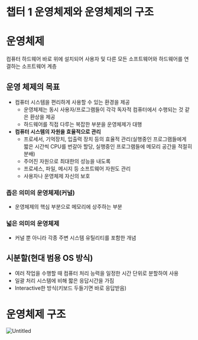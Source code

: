 # 챕터 1 운영체제와 운영체제의 구조

# 운영체제

컴퓨터 하드웨어 바로 위에 설치되어 사용자 및 다른 모든 소프트웨어와 하드웨어를 연결하는 소프트웨어 계층

## 운영 체제의 목표

- 컴퓨터 시스템을 편리하게 사용할 수 있는 환경을 제공
    - 운영체제는 동시 사용자/프로그램들이 각각 독자적 컴퓨터에서 수행되는 것 같은 환상을 제공
    - 하드웨어를 직접 다루는 복잡한 부분을 운영체제가 대행
- **컴퓨터 시스템의 자원을 효율적으로 관리**
    - 프로세서, 기억장치, 입출력 장치 등의 효율적 관리(실행중인 프로그램들에게 짧은 시간씩 CPU를 번갈아 할당, 실행중인 프로그램들에 메모리 공간을 적절히 분배)
    - 주어진 자원으로 최대한의 성능을 내도록
    - 프로세스, 파일, 메시지 등 소프트웨어 자원도 관리
    - 사용자나 운영체제 자신의 보호

### 좁은 의미의 운영체제(커널)

- 운영체제의 핵심 부분으로 메모리에 상주하는 부분

### 넓은 의미의 운영체제

- 커널 뿐 아니라 각종 주변 시스템 유틸리티를 포함한 개념

## 시분할(현대 범용 OS 방식)

- 여러 작업을 수행할 때 컴퓨터 처리 능력을 일정한 시간 단위로 분할하여 사용
- 일괄 처리 시스템에 비해 짧은 응답시간을 가짐
- Interactive한 방식(키보드 두들기면 바로 응답받음)

# 운영체제 구조

![Untitled](%E1%84%8E%E1%85%A2%E1%86%B8%E1%84%90%E1%85%A5%201%20%E1%84%8B%E1%85%AE%E1%86%AB%E1%84%8B%E1%85%A7%E1%86%BC%E1%84%8E%E1%85%A6%E1%84%8C%E1%85%A6%E1%84%8B%E1%85%AA%20%E1%84%8B%E1%85%AE%E1%86%AB%E1%84%8B%E1%85%A7%E1%86%BC%E1%84%8E%E1%85%A6%E1%84%8C%E1%85%A6%E1%84%8B%E1%85%B4%20%E1%84%80%E1%85%AE%E1%84%8C%E1%85%A9%200f3c3a00b44a4065bbf77faef8a35e5b/Untitled.png)